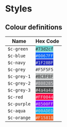 # Styles

## Colour definitions

| Name        | Hex Code                                                             |
| ----------- | -------------------------------------------------------------------- |
| `$c-green`  | <span style="background-color:#73d2cf;color: #333;">`#73d2cf`</span> |
| `$c-blue`   | <span style="background-color:#0067FF;color: #ddd;">`#0067FF`</span> |
| `$c-navy`   | <span style="background-color:#1F28BF;color: #ddd;">`#1F28BF`</span> |
| `$c-grey`   | <span style="background-color:#F5F5F5;color: #333;">`#F5F5F5`</span> |
| `$c-grey-1` | <span style="background-color:#BCBFBF;color: #333;">`#BCBFBF`</span> |
| `$c-grey-2` | <span style="background-color:#808285;color: #ddd;">`#808285`</span> |
| `$c-grey-3` | <span style="background-color:#4a4a4a;color: #ddd;">`#4a4a4a`</span> |
| `$c-red`    | <span style="background-color:#FF0044;color: #ddd;">`#FF0044`</span> |
| `$c-purple` | <span style="background-color:#8500FF;color: #ddd;">`#8500FF`</span> |
| `$c-aqua`   | <span style="background-color:#00ADED;color: #ddd;">`#00ADED`</span> |
| `$c-orange` | <span style="background-color:#F15818;color: #ddd;">`#F15818`</span> |
